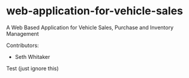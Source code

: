 # web-application-for-vehicle-sales
A Web Based Application for Vehicle Sales, Purchase and Inventory Management

Contributors:
- Seth Whitaker


Test (just ignore this)